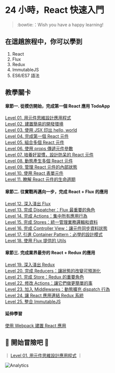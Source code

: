 # 24 小時，React 快速入門

> :bowtie:：Wish you have a happy learning!


## 在這趟旅程中，你可以學到

1. React
2. Flux
3. Redux
4. ImmutableJS
5. ES6/ES7 語法


## 教學關卡

#### 章節一. 從模仿開始，完成第一個 React 應用 TodoApp

[Level 01. 用元件思維設計應用程式](https://github.com/shiningjason1989/react-quick-tutorial/tree/master/level-01_react)  
[Level 02. 建置簡易的開發環境](https://github.com/shiningjason1989/react-quick-tutorial/tree/master/level-02_initial-project)  
[Level 03. 使用 JSX 印出 hello, world](https://github.com/shiningjason1989/react-quick-tutorial/tree/master/level-03_hello-react)  
[Level 04. 完成第一個 React 元件](https://github.com/shiningjason1989/react-quick-tutorial/tree/master/level-04_first-component)  
[Level 05. 組合多個 React 元件](https://github.com/shiningjason1989/react-quick-tutorial/tree/master/level-05_component-composition)  
[Level 06. 使用 props 傳遞元件參數](https://github.com/shiningjason1989/react-quick-tutorial/tree/master/level-06_transferring-props)  
[Level 07. 培養好習慣，設計防呆的 React 元件](https://github.com/shiningjason1989/react-quick-tutorial/tree/master/level-07_prop-types-n-default-values)  
[Level 08. 動態產生多個 React 元件](https://github.com/shiningjason1989/react-quick-tutorial/tree/master/level-08_dynamic-children)  
[Level 09. 管理 React 元件的內部狀態](https://github.com/shiningjason1989/react-quick-tutorial/tree/master/level-09_stateful-component)  
[Level 10. 使用 React 表單元件](https://github.com/shiningjason1989/react-quick-tutorial/tree/master/level-10_forms)  
[Level 11. 瞭解 React 元件的生命週期](https://github.com/shiningjason1989/react-quick-tutorial/tree/master/level-11_component-lifecycle)  

#### 章節二. 往實戰再邁向一步，完成 React + Flux 的應用

[Level 12. 深入淺出 Flux](https://github.com/shiningjason1989/react-quick-tutorial/tree/master/level-12_flux)  
[Level 13. 完成 Dispatcher：Flux 最重要的角色](https://github.com/shiningjason1989/react-quick-tutorial/tree/master/level-13_flux-dispatcher)  
[Level 14. 完成 Actions：集中所有應用行為](https://github.com/shiningjason1989/react-quick-tutorial/tree/master/level-14_flux-actions)  
[Level 15. 完成 Stores：統一管理業務邏輯和資料](https://github.com/shiningjason1989/react-quick-tutorial/tree/master/level-15_flux-stores)  
[Level 16. 完成 Controller View：讓元件同步資料狀態](https://github.com/shiningjason1989/react-quick-tutorial/tree/master/level-16_flux-controller-view)  
[Level 17. 引進 Container Pattern：必學的設計模式](https://github.com/shiningjason1989/react-quick-tutorial/tree/master/level-17_container-pattern)  
[Level 18. 使用 Flux 提供的 Utils](https://github.com/shiningjason1989/react-quick-tutorial/tree/master/level-18_flux-utils)  

#### 章節三. 完成業界最夯的 React + Redux 的應用

[Level 19. 深入淺出 Redux](https://github.com/shiningjason1989/react-quick-tutorial/tree/master/level-19_redux)  
[Level 20. 完成 Reducers：讓狀態的改變可預測化](https://github.com/shiningjason1989/react-quick-tutorial/tree/master/level-20_redux-reducers)  
[Level 21. 完成 Store：Redux 的重要角色](https://github.com/shiningjason1989/react-quick-tutorial/tree/master/level-21_redux-store)  
[Level 22. 修改 Actions：讓它們做更簡單的事](https://github.com/shiningjason1989/react-quick-tutorial/tree/master/level-22_redux-actions)  
[Level 23. 加入 Middlewares：動態擴充 dispatch 行為](https://github.com/shiningjason1989/react-quick-tutorial/tree/master/level-23_redux-middlewares)  
[Level 24. 讓 React 應用連結 Redux 系統](https://github.com/shiningjason1989/react-quick-tutorial/tree/master/level-24_react-redux)  
[Level 25. 整合 ImmutableJS](https://github.com/shiningjason1989/react-quick-tutorial/tree/master/level-25_immutablejs)  

#### 延伸學習

[使用 Webpack 建置 React 應用](https://github.com/shiningjason1989/react-build-systems-tutorial/tree/master/2_webpack)  


## :rocket: 開始冒險吧 :flashlight:

｜ [Level 01. 用元件思維設計應用程式](https://github.com/shiningjason1989/react-quick-tutorial/tree/master/level-01_react) ｜


![Analytics](https://shining-ga-beacon.appspot.com/UA-77436651-1/home?pixel)
